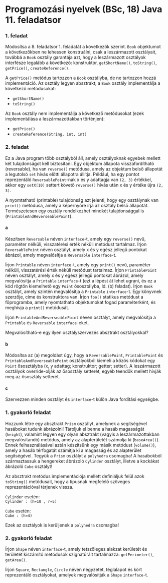 # Programozási nyelvek (BSc, 18) Java 11. feladatsor



### 1. feladat

Módosítsa a 8. feladatsor 1. feladatát a következők szerint. `Book` objektumot a következőkben ne lehessen konstruálni, csak a leszármazott osztályait, továbbá a `Book` osztály garantája azt, hogy a leszármazott osztályok interfésze legalább a következő: konstruktor, `getShortName()`, `toString()`, `getPrice()`, `createReference()`. 

A `getPrice()` metódus tartozzon a `Book` osztályba, de ne tartozzon hozzá implementáció. Az osztály legyen absztrakt; a `Book` osztály implementálja a következő metódusokat:

- `getShortName()`
- `toString()`

Az `Book` osztály nem implementálja a következő metódusokat (ezek implementálása a leszármazottakban történjen):

- `getPrice()`
- `createReference(String, int, int)`

### 2. feladat

Ez a Java program több osztályból áll, amely osztályoknak egyebek mellett két tulajdonságot kell biztosítani. Egy objektum állapota visszafordítható (reversable), ha van `reverse()` metódusa, amely az objektum belső állapotát a legutolsó `set` hívás előtti állapotra állítja. Például, ha egy pontot reprezentáló `ReversablePoint`-nak x és y adattagja van `(2, 3)` értékkel, akkor egy `setX(10)` settert követő `reverse()` hívás után x és y értéke újra `(2, 3)`.

A nyomtatható (printable) tulajdonság azt jelenti, hogy egy osztálynak van `print()` metódusa, amely a képernyőre írja az osztály belső állapotát. Természetesen egy osztály rendelkezhet mindkét tulajdonsággal is (`PrintableAndReverseablePoint`).

#### a

Készítsen `Reversable` néven `interface`-t, amely egy `reverse()` nevű, paraméter nélküli, visszatérési érték néküli metódust tartalmaz. Írjon `ReversablePoint` néven osztályt, amely x és y egész jellegű pontokat ábrázol, amely megvalósítja a `Reversable` `interface`-t.

Írjon `Printable` néven `interface`-t, amely egy `print()` nevű, paraméter nélküli, visszatérési érték néküli metódust tartalmaz. Írjon `PrintablePoint` néven osztályt, amely x és y egész jellegű pontokat ábrázol, amely megvalósítja a `Printable` `interface`-t (ezt a lépést át lehet ugrani, és ez a kód rögtön kiemelhető egy `Point` ősosztályba, ld. (b) feladat). Írjon `Book` osztályt, amely szintén megvalósítja a `Printable` `interface`-t. Egy könyvnek szerzője, címe és konstruktora van. Írjon `foo()` statikus metódust a főprogramba, amely nyomtatható objektumokat fogad paraméterként, és meghívja a `print()` metódusát.

Írjon `PrintableAndReverseablePoint` néven osztályt, amely megvalósítja a `Printable` és `Reversable` `interface`-eket.

Megvalósítható-e egy ilyen osztályszervezés absztrakt osztályokkal?

#### b

Módosítsa az (a) megoldást úgy, hogy a `ReversablePoint`, `PrintablePoint` és `PrintableAndReverseablePoint` osztályokból kiemeli a közös kódokat egy `Point` ősosztályba (x, y adattag; konstruktor; getter; setter). A leszármazott osztályok override-olják az ősosztály setterét, egyéb teendők mellett hívják meg az ősosztály setterét.

#### c

Szervezzen minden osztályt és `interface`-t külön Java fordítási egységbe.


### 1. gyakorló feladat

Hozzunk létre egy absztrakt `Prism` osztályt, amelynek a segítségével hasábokat tudunk ábrázolni! Tároljuk el benne a hasáb magasságát (`height`), valamint legyen egy olyan absztrakt (vagyis a leszármazottakban megvalósítandó) metódus, amely az alapterületét számolja ki (`baseArea()`). Ennek felhasználásával aztán készítsünk egy másik metódust (`volume()`), amely a hasáb térfogatát számítja ki a magasság és az alapterület segítségével. Tegyük a `Prism` osztályt a `polyhedra` csomagba! A hasábokból származtassuk a hengereket ábrázoló `Cylinder` osztályt, illetve a kockákat ábrázoló `Cube` osztályt!

Az absztrakt metódus implementációja mellett definiáljuk felül azok `toString()` metódusait, hogy a típusnak megfelelő szöveges reprezentációval térjenek vissza.

`Cylinder` esetén:  
`Cylinder : (h=10 , r=5)`

`Cube` esetén:  
`Cube : (h=4)`

Ezek az osztályok is kerüljenek a `polyhedra` csomagba!

### 2. gyakorló feladat

Írjon `Shape` néven `interface`-t, amely tetszőleges alakzat kerületét és területét kiszámító metódusok szignatúráit tartalmazza: `getPerimeter()`, `getArea()`.

Írjon `Square`, `Rectangle`, `Circle` néven négyzetet, téglalapot és kört reprezentáló osztályokat, amelyek megvalósítják a `Shape` `interface`-t.


